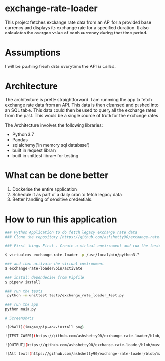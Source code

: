 # exchange-rate-loader
This project fetches exchange rate data from an API  for a provided base currency and displays its exchange rate for a specified duration. It also calculates the avergae value of each currency during that time period.

# Assumptions

I will be pushing fresh data everytime the API is called.

# Architecture
The architecture is pretty straightforward. I am runnning the app to fetch exchange rate  data from an API. This data is then cleansed and pushed into an SQL table. This data could then be used to query all the exchange rates from the past. This would be a single source of truth for the exchange rates

The Architecture involves the following libraries:

- Python 3.7
- Pandas
- sqlalchemy('in memory sql database')
- built in request library
- built in unittest library for testing

# What can be done better

1. Dockerise the entire application
2. Schedule it as part of a daily cron to fetch legacy data
3. Better handling of sensitive credentials.

# How to run this application

```sh
### Python Application to do fetch legacy exchange rate data
### Clone the repository [https://github.com/ashshetty90/exchange-rate-loader.git]

### First things First . Create a virtual environment and run the tests to make sure we are all set

$ virtualenv exchange-rate-loader -p /usr/local/bin/python3.7
    
### and then activate the virtual environment
$ exchange-rate-loader/bin/activate

### install dependecies from Pipfile
$ pipenv install

### run the tests
 python -m unittest tests/exchange_rate_loader_test.py
 
### run the app 
python main.py

# Screenshots

![Phell](images/pip-env-install.png)

![TEST CASES](https://github.com/ashshetty90/exchange-rate-loader/blob/master/images/test-cases.png)

![OUTPUT](https://github.com/ashshetty90/exchange-rate-loader/blob/master/images/output.png)

![Alt text](https://github.com/ashshetty90/exchange-rate-loader/blob/master/images/test-cases.png?raw=true "Optional Title")


